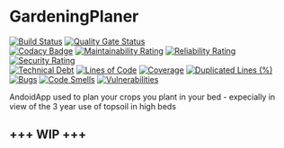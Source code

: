 # GardeningPlaner

[![Build Status](https://travis-ci.org/tomorow94/GardeningPlaner.svg?branch=master)](https://travis-ci.org/tomorow94/GardeningPlaner)
[![Quality Gate Status](https://sonarcloud.io/api/project_badges/measure?project=tomorow94_GardeningPlaner&metric=alert_status)](https://sonarcloud.io/dashboard?id=tomorow94_GardeningPlaner)
</br>
[![Codacy Badge](https://api.codacy.com/project/badge/Grade/3c76a8e1a4a44d68a667abd0bfd3992d)](https://app.codacy.com/app/tomorow94/GardeningPlaner?utm_source=github.com&utm_medium=referral&utm_content=tomorow94/GardeningPlaner&utm_campaign=Badge_Grade_Dashboard)
[![Maintainability Rating](https://sonarcloud.io/api/project_badges/measure?project=tomorow94_GardeningPlaner&metric=sqale_rating)](https://sonarcloud.io/dashboard?id=tomorow94_GardeningPlaner)
[![Reliability Rating](https://sonarcloud.io/api/project_badges/measure?project=tomorow94_GardeningPlaner&metric=reliability_rating)](https://sonarcloud.io/dashboard?id=tomorow94_GardeningPlaner)
[![Security Rating](https://sonarcloud.io/api/project_badges/measure?project=tomorow94_GardeningPlaner&metric=security_rating)](https://sonarcloud.io/dashboard?id=tomorow94_GardeningPlaner)
</br>
[![Technical Debt](https://sonarcloud.io/api/project_badges/measure?project=tomorow94_GardeningPlaner&metric=sqale_index)](https://sonarcloud.io/dashboard?id=tomorow94_GardeningPlaner)
[![Lines of Code](https://sonarcloud.io/api/project_badges/measure?project=tomorow94_GardeningPlaner&metric=ncloc)](https://sonarcloud.io/dashboard?id=tomorow94_GardeningPlaner)
[![Coverage](https://sonarcloud.io/api/project_badges/measure?project=tomorow94_GardeningPlaner&metric=coverage)](https://sonarcloud.io/dashboard?id=tomorow94_GardeningPlaner)
[![Duplicated Lines (%)](https://sonarcloud.io/api/project_badges/measure?project=tomorow94_GardeningPlaner&metric=duplicated_lines_density)](https://sonarcloud.io/dashboard?id=tomorow94_GardeningPlaner)
</br>
[![Bugs](https://sonarcloud.io/api/project_badges/measure?project=tomorow94_GardeningPlaner&metric=bugs)](https://sonarcloud.io/dashboard?id=tomorow94_GardeningPlaner)
[![Code Smells](https://sonarcloud.io/api/project_badges/measure?project=tomorow94_GardeningPlaner&metric=code_smells)](https://sonarcloud.io/dashboard?id=tomorow94_GardeningPlaner)
[![Vulnerabilities](https://sonarcloud.io/api/project_badges/measure?project=tomorow94_GardeningPlaner&metric=vulnerabilities)](https://sonarcloud.io/dashboard?id=tomorow94_GardeningPlaner)

AndoidApp used to plan your crops you plant in your bed - expecially in view of the 3 year use of topsoil in high beds

## +++ WIP +++
